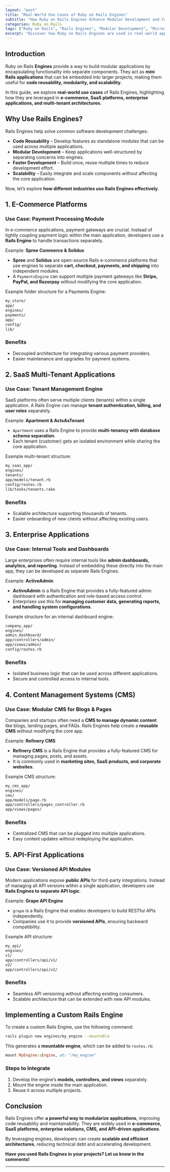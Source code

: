 ```yaml
---
layout: "post"
title: "Real-World Use Cases of Ruby on Rails Engines"
subtitle: "How Ruby on Rails Engines Enhance Modular Development and Code Reusability"
categories: Ruby on Rails
tags: ["Ruby on Rails", "Rails Engines", "Modular Development", "Microservices", "Code Reusability"]
excerpt: "Discover how Ruby on Rails Engines are used in real-world applications to build modular, reusable, and scalable architectures. Explore practical examples from e-commerce, SaaS, and enterprise applications."
---
```


## Introduction

Ruby on Rails **Engines** provide a way to build modular applications by encapsulating functionality into separate components. They act as **mini Rails applications** that can be embedded into larger projects, making them useful for **code reusability, modularity, and scalability**.

In this guide, we explore **real-world use cases** of Rails Engines, highlighting how they are leveraged in **e-commerce, SaaS platforms, enterprise applications, and multi-tenant architectures**.

## Why Use Rails Engines?

Rails Engines help solve common software development challenges:

- **Code Reusability** – Develop features as standalone modules that can be used across multiple applications.
- **Modular Development** – Keep applications well-structured by separating concerns into engines.
- **Faster Development** – Build once, reuse multiple times to reduce development effort.
- **Scalability** – Easily integrate and scale components without affecting the core application.

Now, let’s explore **how different industries use Rails Engines effectively**.

## 1. E-Commerce Platforms

### **Use Case: Payment Processing Module**

In e-commerce applications, payment gateways are crucial. Instead of tightly coupling payment logic within the main application, developers use a **Rails Engine** to handle transactions separately.

Example: **Spree Commerce & Solidus**

- **Spree** and **Solidus** are open-source Rails e-commerce platforms that use engines to separate **cart, checkout, payments, and shipping** into independent modules.
- A `PaymentsEngine` can support multiple payment gateways like **Stripe, PayPal, and Razorpay** without modifying the core application.

Example folder structure for a Payments Engine:

```sh  
my_store/  
app/  
engines/  
payments/  
app/  
config/  
lib/  
```

### **Benefits**

- Decoupled architecture for integrating various payment providers.
- Easier maintenance and upgrades for payment systems.

## 2. SaaS Multi-Tenant Applications

### **Use Case: Tenant Management Engine**

SaaS platforms often serve multiple clients (tenants) within a single application. A Rails Engine can manage **tenant authentication, billing, and user roles** separately.

Example: **Apartment & ActsAsTenant**

- `Apartment` uses a Rails Engine to provide **multi-tenancy with database schema separation**.
- Each tenant (customer) gets an isolated environment while sharing the core application.

Example multi-tenant structure:

```sh  
my_saas_app/  
engines/  
tenants/  
app/models/tenant.rb  
config/routes.rb  
lib/tasks/tenants.rake  
```

### **Benefits**

- Scalable architecture supporting thousands of tenants.
- Easier onboarding of new clients without affecting existing users.

## 3. Enterprise Applications

### **Use Case: Internal Tools and Dashboards**

Large enterprises often require internal tools like **admin dashboards, analytics, and reporting**. Instead of embedding these directly into the main app, they can be developed as separate Rails Engines.

Example: **ActiveAdmin**

- **ActiveAdmin** is a Rails Engine that provides a fully-featured admin dashboard with authentication and role-based access control.
- Enterprises use this for **managing customer data, generating reports, and handling system configurations**.

Example structure for an internal dashboard engine:

```sh  
company_app/  
engines/  
admin_dashboard/  
app/controllers/admin/  
app/views/admin/  
config/routes.rb  
```

### **Benefits**

- Isolated business logic that can be used across different applications.
- Secure and controlled access to internal tools.

## 4. Content Management Systems (CMS)

### **Use Case: Modular CMS for Blogs & Pages**

Companies and startups often need a **CMS to manage dynamic content** like blogs, landing pages, and FAQs. Rails Engines help create a **reusable CMS** without modifying the core app.

Example: **Refinery CMS**

- **Refinery CMS** is a Rails Engine that provides a fully-featured CMS for managing pages, posts, and assets.
- It is commonly used in **marketing sites, SaaS products, and corporate websites**.

Example CMS structure:

```sh  
my_cms_app/  
engines/  
cms/  
app/models/page.rb  
app/controllers/pages_controller.rb  
app/views/pages/  
```

### **Benefits**

- Centralized CMS that can be plugged into multiple applications.
- Easy content updates without redeploying the application.

## 5. API-First Applications

### **Use Case: Versioned API Modules**

Modern applications expose **public APIs** for third-party integrations. Instead of managing all API versions within a single application, developers use **Rails Engines to separate API logic**.

Example: **Grape API Engine**

- `grape` is a Rails Engine that enables developers to build RESTful APIs independently.
- Companies use it to provide **versioned APIs**, ensuring backward compatibility.

Example API structure:

```sh  
my_api/  
engines/  
v1/  
app/controllers/api/v1/  
v2/  
app/controllers/api/v2/  
```

### **Benefits**

- Seamless API versioning without affecting existing consumers.
- Scalable architecture that can be extended with new API modules.

## Implementing a Custom Rails Engine

To create a custom Rails Engine, use the following command:

```sh  
rails plugin new engines/my_engine --mountable  
```

This generates a **mountable engine**, which can be added to `routes.rb`:

```ruby  
mount MyEngine::Engine, at: "/my_engine"  
```

### **Steps to Integrate**

1. Develop the engine’s **models, controllers, and views** separately.
2. Mount the engine inside the main application.
3. Reuse it across multiple projects.

## Conclusion

Rails Engines offer **a powerful way to modularize applications**, improving code reusability and maintainability. They are widely used in **e-commerce, SaaS platforms, enterprise solutions, CMS, and API-driven applications**.

By leveraging engines, developers can create **scalable and efficient architectures**, reducing technical debt and accelerating development.

**Have you used Rails Engines in your projects? Let us know in the comments!**

---
